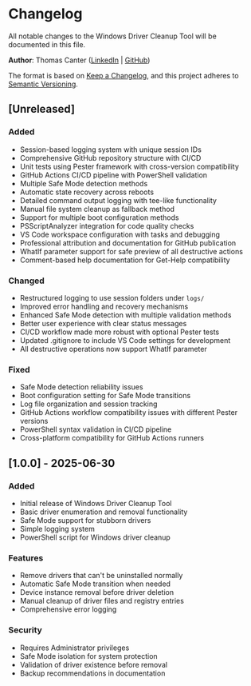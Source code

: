 # Changelog

All notable changes to the Windows Driver Cleanup Tool will be documented in this file.

**Author**: Thomas Canter ([LinkedIn](https://linkedin.com/in/thomas-canter) | [GitHub](https://github.com/tcanter))

The format is based on [Keep a Changelog](https://keepachangelog.com/en/1.0.0/),
and this project adheres to [Semantic Versioning](https://semver.org/spec/v2.0.0.html).

## [Unreleased]

### Added
- Session-based logging system with unique session IDs
- Comprehensive GitHub repository structure with CI/CD
- Unit tests using Pester framework with cross-version compatibility
- GitHub Actions CI/CD pipeline with PowerShell validation
- Multiple Safe Mode detection methods
- Automatic state recovery across reboots
- Detailed command output logging with tee-like functionality
- Manual file system cleanup as fallback method
- Support for multiple boot configuration methods
- PSScriptAnalyzer integration for code quality checks
- VS Code workspace configuration with tasks and debugging
- Professional attribution and documentation for GitHub publication
- WhatIf parameter support for safe preview of all destructive actions
- Comment-based help documentation for Get-Help compatibility

### Changed
- Restructured logging to use session folders under `logs/`
- Improved error handling and recovery mechanisms
- Enhanced Safe Mode detection with multiple validation methods
- Better user experience with clear status messages
- CI/CD workflow made more robust with optional Pester tests
- Updated .gitignore to include VS Code settings for development
- All destructive operations now support WhatIf parameter

### Fixed
- Safe Mode detection reliability issues
- Boot configuration setting for Safe Mode transitions
- Log file organization and session tracking
- GitHub Actions workflow compatibility issues with different Pester versions
- PowerShell syntax validation in CI/CD pipeline
- Cross-platform compatibility for GitHub Actions runners

## [1.0.0] - 2025-06-30

### Added
- Initial release of Windows Driver Cleanup Tool
- Basic driver enumeration and removal functionality
- Safe Mode support for stubborn drivers
- Simple logging system
- PowerShell script for Windows driver cleanup

### Features
- Remove drivers that can't be uninstalled normally
- Automatic Safe Mode transition when needed
- Device instance removal before driver deletion
- Manual cleanup of driver files and registry entries
- Comprehensive error logging

### Security
- Requires Administrator privileges
- Safe Mode isolation for system protection
- Validation of driver existence before removal
- Backup recommendations in documentation
